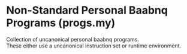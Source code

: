 # Non-Standard Personal Baabnq Programs (progs.my)

Collection of uncanonical personal baabnq programs.    
These either use a uncanonical instruction set or runtime environment.


